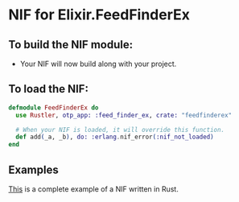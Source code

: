 # NIF for Elixir.FeedFinderEx

## To build the NIF module:

- Your NIF will now build along with your project.

## To load the NIF:

```elixir
defmodule FeedFinderEx do
  use Rustler, otp_app: :feed_finder_ex, crate: "feedfinderex"

  # When your NIF is loaded, it will override this function.
  def add(_a, _b), do: :erlang.nif_error(:nif_not_loaded)
end
```

## Examples

[This](https://github.com/rusterlium/NifIo) is a complete example of a NIF written in Rust.
